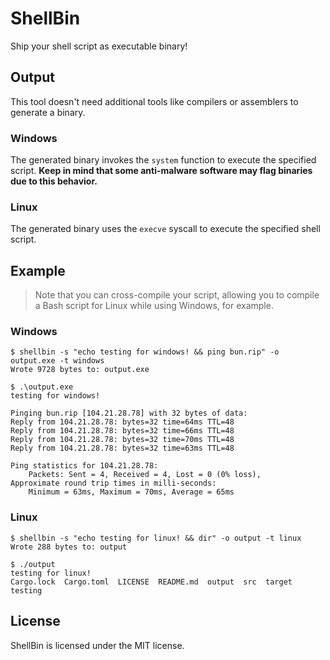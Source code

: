 # ShellBin

Ship your shell script as executable binary!

## Output

This tool doesn't need additional tools like compilers or assemblers to generate a binary.

### Windows

The generated binary invokes the `system` function to execute the specified script. **Keep in mind that some anti-malware software may flag binaries due to this behavior.**

### Linux

The generated binary uses the `execve` syscall to execute the specified shell script.

## Example

> Note that you can cross-compile your script, allowing you to compile a Bash script for Linux while using Windows, for example.

### Windows

```
$ shellbin -s "echo testing for windows! && ping bun.rip" -o output.exe -t windows
Wrote 9728 bytes to: output.exe

$ .\output.exe
testing for windows!

Pinging bun.rip [104.21.28.78] with 32 bytes of data:
Reply from 104.21.28.78: bytes=32 time=64ms TTL=48
Reply from 104.21.28.78: bytes=32 time=66ms TTL=48
Reply from 104.21.28.78: bytes=32 time=70ms TTL=48
Reply from 104.21.28.78: bytes=32 time=63ms TTL=48

Ping statistics for 104.21.28.78:
    Packets: Sent = 4, Received = 4, Lost = 0 (0% loss),
Approximate round trip times in milli-seconds:
    Minimum = 63ms, Maximum = 70ms, Average = 65ms
```

### Linux

```
$ shellbin -s "echo testing for linux! && dir" -o output -t linux
Wrote 288 bytes to: output

$ ./output
testing for linux!
Cargo.lock  Cargo.toml  LICENSE  README.md  output  src  target  testing
```

## License

ShellBin is licensed under the MIT license.
